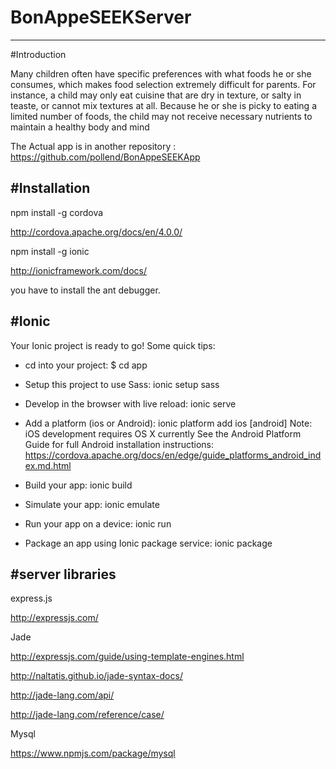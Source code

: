 # BonAppeSEEKServer

-------------------
#Introduction

Many children often have specific preferences with what foods he or she consumes, which makes food selection extremely difficult for parents. For instance, a child may only eat cuisine that are dry in texture, or salty in teaste, or cannot mix textures at all. Because he or she is picky to eating a limited number of foods, the child may not receive necessary nutrients to maintain a healthy body and mind

The Actual app is in another repository : https://github.com/pollend/BonAppeSEEKApp


#Installation
------------------------
npm install -g cordova

http://cordova.apache.org/docs/en/4.0.0/

npm install -g ionic

http://ionicframework.com/docs/

you have to install the ant debugger.

#Ionic
---------------------

Your Ionic project is ready to go! Some quick tips:

 * cd into your project: $ cd app

 * Setup this project to use Sass: ionic setup sass

 * Develop in the browser with live reload: ionic serve

 * Add a platform (ios or Android): ionic platform add ios [android]
   Note: iOS development requires OS X currently
   See the Android Platform Guide for full Android installation instructions:
   https://cordova.apache.org/docs/en/edge/guide_platforms_android_index.md.html

 * Build your app: ionic build <PLATFORM>

 * Simulate your app: ionic emulate <PLATFORM>

 * Run your app on a device: ionic run <PLATFORM>

 * Package an app using Ionic package service: ionic package <MODE> <PLATFORM>

#server libraries
-----------------------------

express.js

http://expressjs.com/

Jade

http://expressjs.com/guide/using-template-engines.html

http://naltatis.github.io/jade-syntax-docs/

http://jade-lang.com/api/

http://jade-lang.com/reference/case/

Mysql

https://www.npmjs.com/package/mysql
